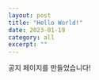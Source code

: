 ```yaml
---
layout: post
title: "Hello World!" 
date: 2023-01-19
category: all
excerpt: ""
---
```


공지 페이지를 만들었습니다!
